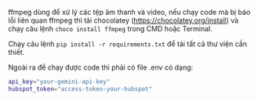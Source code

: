 ffmpeg dùng để xử lý các tệp âm thanh và video, nếu chạy code mà bị báo lỗi liên quan ffmpeg thì tải chocolatey (https://chocolatey.org/install) và chạy câu lệnh `choco install ffmpeg` trong CMD hoặc Terminal.  

Chạy câu lệnh `pip install -r requirements.txt` để tải tất cả thư viện cần thiết.  

Ngoài ra để chạy được code thì phải có file .env có dạng:
```bash
api_key="your-gemini-api-key"
hubspot_token="access-token-your-hubspot"
```